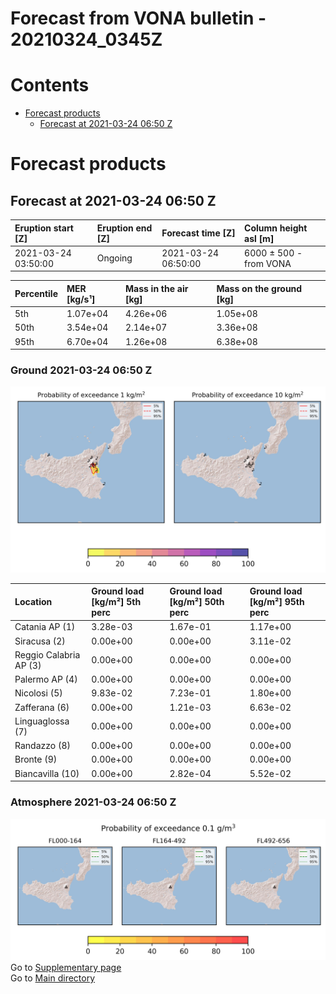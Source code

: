
Forecast from VONA bulletin - 20210324_0345Z
============================================

Contents
========

* [Forecast products](#forecast-products)
	* [Forecast at 2021-03-24 06:50 Z](#forecast-at-2021-03-24-0650-z)

# Forecast products

## Forecast at 2021-03-24 06:50 Z
  

|Eruption start [Z]|Eruption end [Z]|Forecast time [Z]|Column height asl [m]|
| :--- | :--- | :--- | :--- |
|2021-03-24 03:50:00|Ongoing|2021-03-24 06:50:00|6000 ± 500 - from VONA|
  
  

|Percentile|MER [kg/s¹]|Mass in the air [kg]|Mass on the ground [kg]|
| :--- | :--- | :--- | :--- |
|5th|1.07e+04|4.26e+06|1.05e+08|
|50th|3.54e+04|2.14e+07|3.36e+08|
|95th|6.70e+04|1.26e+08|6.38e+08|
  

### Ground 2021-03-24 06:50 Z
  
![](./figures/probability_grd_2021_03_24_0650_scenario_1.png)  
  
  
  
  
  
  
  
  
  

|Location|Ground load [kg/m²] 5th perc|Ground load [kg/m²] 50th perc|Ground load [kg/m²] 95th perc|
| :--- | :--- | :--- | :--- |
|Catania AP (1)|3.28e-03|1.67e-01|1.17e+00|
|Siracusa (2)|0.00e+00|0.00e+00|3.11e-02|
|Reggio Calabria AP (3)|0.00e+00|0.00e+00|0.00e+00|
|Palermo AP (4)|0.00e+00|0.00e+00|0.00e+00|
|Nicolosi (5)|9.83e-02|7.23e-01|1.80e+00|
|Zafferana (6)|0.00e+00|1.21e-03|6.63e-02|
|Linguaglossa (7)|0.00e+00|0.00e+00|0.00e+00|
|Randazzo (8)|0.00e+00|0.00e+00|0.00e+00|
|Bronte (9)|0.00e+00|0.00e+00|0.00e+00|
|Biancavilla (10)|0.00e+00|2.82e-04|5.52e-02|
  

### Atmosphere 2021-03-24 06:50 Z
  
![](./figures/probability_air_2021_03_24_0650_scenario_1_conclev_1.png)  
Go to [Supplementary page](Supplementary_page.md)  
Go to [Main directory](https://github.com/federicapardini/Real_time_ash_forecast)